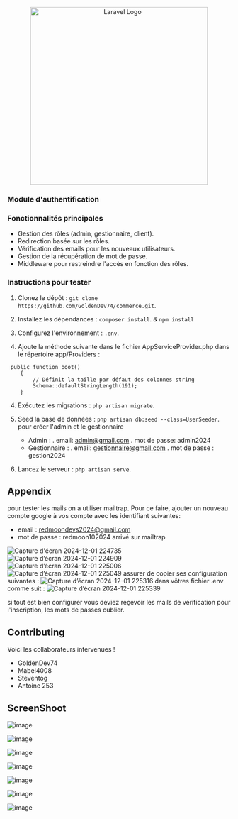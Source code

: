 <p align="center"><a href="https://laravel.com" target="_blank"><img src="https://raw.githubusercontent.com/laravel/art/master/logo-lockup/5%20SVG/2%20CMYK/1%20Full%20Color/laravel-logolockup-cmyk-red.svg" width="400" alt="Laravel Logo"></a></p>

### Module d'authentification


### Fonctionnalités principales
- Gestion des rôles (admin, gestionnaire, client).
- Redirection basée sur les rôles.
- Vérification des emails pour les nouveaux utilisateurs.
- Gestion de la récupération de mot de passe.
- Middleware pour restreindre l'accès en fonction des rôles.

### Instructions pour tester
1. Clonez le dépôt : `git clone https://github.com/GoldenDev74/commerce.git`.
2. Installez les dépendances : `composer install`. & `npm install`

4. Configurez l'environnement : `.env`.
5. Ajoute la méthode suivante dans le fichier AppServiceProvider.php dans le répertoire app/Providers :
```
 public function boot()
    {
        // Définit la taille par défaut des colonnes string
        Schema::defaultStringLength(191);
    }
```
4. Exécutez les migrations : `php artisan migrate`.
5. Seed la base de données : `php artisan db:seed --class=UserSeeder`. pour créer l'admin et le gestionnaire
    * Admin :
         . email: admin@gmail.com
         . mot de passe: admin2024
    * Gestionnaire :
        . email: gestionnaire@gmail.com
        . mot de passe : gestion2024
  
7. Lancez le serveur : `php artisan serve`.

## Appendix

pour tester les mails on a utiliser mailtrap. Pour ce faire, ajouter un nouveau compte google à vos compte avec les identifiant suivantes:
 - email : redmoondevs2024@gmail.com
 - mot de passe : redmoon102024
arrivé sur mailtrap

![Capture d'écran 2024-12-01 224735](https://github.com/user-attachments/assets/888b8b36-8f70-4dc7-be78-129a66a40440)
![Capture d’écran 2024-12-01 224909](https://github.com/user-attachments/assets/f386814e-b440-4205-a07b-d3d0c299706c)
![Capture d’écran 2024-12-01 225006](https://github.com/user-attachments/assets/44f85e5b-06ac-4135-be21-d998979b958b)
![Capture d’écran 2024-12-01 225049](https://github.com/user-attachments/assets/3410354f-e98d-4754-9bdc-6efff902267b)
assurer de copier ses configuration suivantes :
![Capture d’écran 2024-12-01 225316](https://github.com/user-attachments/assets/9a7b20af-6930-48bd-8b61-7b9739743a81)
dans vôtres fichier .env comme suit : 
![Capture d’écran 2024-12-01 225339](https://github.com/user-attachments/assets/91d90333-d266-4c27-aea1-5995861fbaf3)

si tout est bien configurer vous deviez reçevoir les mails de vérification pour l'inscription, les mots de passes oublier.

## Contributing
Voici les collaborateurs intervenues !
- GoldenDev74
- Mabel4008
- Steventog
- Antoine 253


## ScreenShoot

![image](https://github.com/user-attachments/assets/3566f5ba-0583-4796-b1ca-768753091640)

![image](https://github.com/user-attachments/assets/82978f21-6be4-4d0a-a40d-0ac27cf33c28)

![image](https://github.com/user-attachments/assets/516050f4-fdd5-40be-8519-5a2da2db5138)

![image](https://github.com/user-attachments/assets/c6e8ae3e-7f79-4e21-a1f0-32d34c9d97b5)

![image](https://github.com/user-attachments/assets/68d2fba6-618b-4d25-bf59-4f5e262d5e1e)

![image](https://github.com/user-attachments/assets/0e3ada22-66cb-46f5-ac81-a8fc6693e9c3)

![image](https://github.com/user-attachments/assets/a1702d40-f7b6-43ef-9713-5d7ee676637d)

